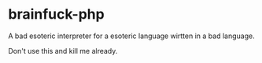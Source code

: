 # brainfuck-php
 A bad esoteric interpreter for a esoteric language wirtten in a bad language.


Don't use this and kill me already.